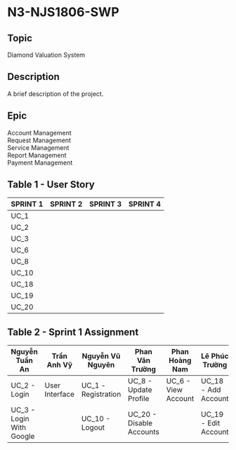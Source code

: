 # N3-NJS1806-SWP

## Topic
Diamond Valuation System

## Description
A brief description of the project.

## Epic
 Account Management  
 Request Management  
 Service Management  
 Report Management  
 Payment Management  

## Table 1 - User Story

|     SPRINT 1    |    SPRINT 2     | SPRINT 3        | SPRINT 4
|-----------------|-----------------|-----------------|-----------------|
| UC_1   |    |    |  |
| UC_2    |    |    |  |
| UC_3    |    |    |  |
| UC_6  |    |    |  |
| UC_8    |    |    |  |
|UC_10   |    |    |  |
| UC_18   |    |    |  |
| UC_19    |    |    |  |
| UC_20    |    |    |  |

## Table 2 - Sprint 1 Assignment

|    Nguyễn Tuấn An       |    Trần Anh Vỹ      | Nguyễn Vũ Nguyên       | Phan Văn Trường    | Phan Hoàng Nam     | Lê Phúc Trường     |
|------------------------|-------------------------|-----------------------|--------------------------|-----------------|-------------------------|
| UC_2 - Login        | User Interface       |UC_1 -Registration     |UC_8 - Update Profile       | UC_6 - View Account     | UC_18 - Add Account     |
|UC_3 - Login With Google |      | UC_10 - Logout | UC_20 - Disable Accounts   |  | UC_19 - Edit Account     |
